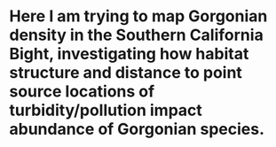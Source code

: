 # Here I am trying to map Gorgonian density in the Southern California Bight, investigating how habitat structure and distance to point source locations of turbidity/pollution impact abundance of Gorgonian species.
